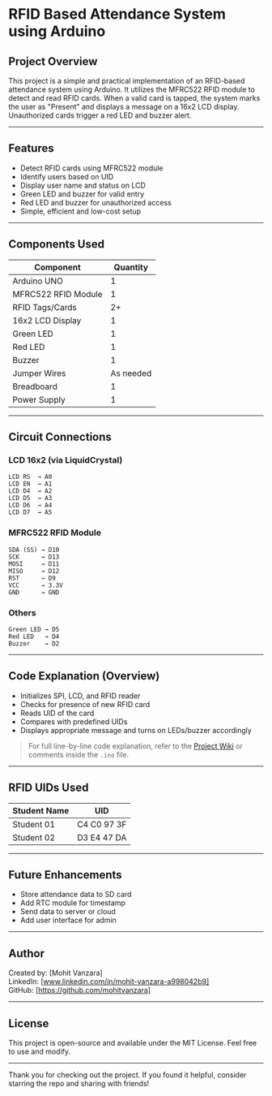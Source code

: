 # RFID Based Attendance System using Arduino

## Project Overview
This project is a simple and practical implementation of an RFID-based attendance system using Arduino. It utilizes the MFRC522 RFID module to detect and read RFID cards. When a valid card is tapped, the system marks the user as "Present" and displays a message on a 16x2 LCD display. Unauthorized cards trigger a red LED and buzzer alert.

---

## Features
- Detect RFID cards using MFRC522 module
- Identify users based on UID
- Display user name and status on LCD
- Green LED and buzzer for valid entry
- Red LED and buzzer for unauthorized access
- Simple, efficient and low-cost setup

---

## Components Used
| Component            | Quantity |
|----------------------|----------|
| Arduino UNO          | 1        |
| MFRC522 RFID Module  | 1        |
| RFID Tags/Cards      | 2+       |
| 16x2 LCD Display     | 1        |
| Green LED            | 1        |
| Red LED              | 1        |
| Buzzer               | 1        |
| Jumper Wires         | As needed |
| Breadboard           | 1        |
| Power Supply         | 1        |

---

## Circuit Connections
### LCD 16x2 (via LiquidCrystal)
```
LCD RS  → A0
LCD EN  → A1
LCD D4  → A2
LCD D5  → A3
LCD D6  → A4
LCD D7  → A5
```
### MFRC522 RFID Module
```
SDA (SS) → D10
SCK      → D13
MOSI     → D11
MISO     → D12
RST      → D9
VCC      → 3.3V
GND      → GND
```
### Others
```
Green LED → D5
Red LED   → D4
Buzzer    → D2
```

---

## Code Explanation (Overview)
- Initializes SPI, LCD, and RFID reader
- Checks for presence of new RFID card
- Reads UID of the card
- Compares with predefined UIDs
- Displays appropriate message and turns on LEDs/buzzer accordingly

> For full line-by-line code explanation, refer to the [Project Wiki](#) or comments inside the `.ino` file.

---

## RFID UIDs Used
| Student Name | UID             |
|--------------|------------------|
| Student 01   | C4 C0 97 3F      |
| Student 02   | D3 E4 47 DA      |

---

## Future Enhancements
- Store attendance data to SD card
- Add RTC module for timestamp
- Send data to server or cloud
- Add user interface for admin

---

## Author
Created by: [Mohit Vanzara]  
LinkedIn: [www.linkedin.com/in/mohit-vanzara-a998042b9]  
GitHub: [https://github.com/mohitvanzara]

---

## License
This project is open-source and available under the MIT License. Feel free to use and modify.

---

Thank you for checking out the project. If you found it helpful, consider starring the repo and sharing with friends!
